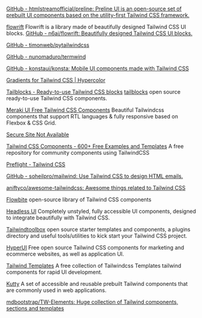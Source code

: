 
[GitHub - htmlstreamofficial/preline: Preline UI is an open-source set of prebuilt UI components based on the utility-first Tailwind CSS framework.](https://github.com/htmlstreamofficial/preline)

[flowrift](https://flowrift.com/c/banner)
Flowrift is a library made of beautifully designed Tailwind CSS UI blocks.
[GitHub - n6ai/flowrift: Beautifully designed Tailwind CSS UI blocks.](https://github.com/n6ai/flowrift)

[GitHub - timonweb/pytailwindcss](https://github.com/timonweb/pytailwindcss)

[GitHub - nunomaduro/termwind](https://github.com/nunomaduro/termwind)

[GitHub - konstaui/konsta: Mobile UI components made with Tailwind CSS](https://github.com/konstaui/konsta)

[Gradients for Tailwind CSS | Hypercolor](https://hypercolor.dev)

[Tailblocks - Ready-to-use Tailwind CSS blocks](https://tailblocks.cc)
[tailblocks](https://mertjf.github.io/tailblocks/)
open source ready-to-use Tailwind CSS components.

[Meraki UI Free Tailwind CSS Components](https://merakiui.com)
Beautiful Tailwindcss components that support RTL languages & fully responsive based on Flexbox & CSS Grid.

[Secure Site Not Available](https://ww1.gustui.com)

[Tailwind CSS Components - 600+ Free Examples and Templates](https://tailwindcomponents.com)
A free repository for community components using TailwindCSS

[Preflight - Tailwind CSS](https://tailwindcss.com/docs/preflight)

[GitHub - soheilpro/mailwind: Use Tailwind CSS to design HTML emails.](https://github.com/soheilpro/mailwind)

[aniftyco/awesome-tailwindcss: Awesome things related to Tailwind CSS](https://github.com/aniftyco/awesome-tailwindcss)

[Flowbite](https://flowbite.com)
open-source library of Tailwind CSS components

[Headless UI](https://headlessui.dev/)
Completely unstyled, fully accessible UI components, designed to integrate beautifully with Tailwind CSS.

[Tailwindtoolbox](https://www.tailwindtoolbox.com/)
open source starter templates and components, a plugins directory and useful tools/utilities to kick start your Tailwind CSS project.

[HyperUI](https://www.hyperui.dev/)
Free open source Tailwind CSS components for marketing and ecommerce websites, as well as application UI.

[Tailwind Templates](https://tailwindtemplates.io/)
A free collection of Tailwindcss Templates tailwind components for rapid UI development.

[Kutty](https://kutty.netlify.app/)
A set of accessible and reusable prebuilt Tailwind components that are commonly used in web applications.

[mdbootstrap/TW-Elements: Huge collection of Tailwind components, sections and templates](https://github.com/mdbootstrap/TW-Elements)
